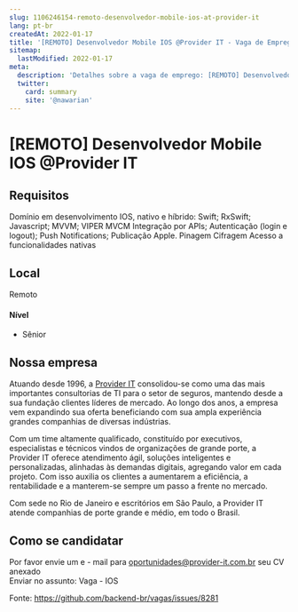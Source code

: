 ```yaml
---
slug: 1106246154-remoto-desenvolvedor-mobile-ios-at-provider-it
lang: pt-br
createdAt: 2022-01-17
title: '[REMOTO] Desenvolvedor Mobile IOS @Provider IT - Vaga de Emprego'
sitemap:
  lastModified: 2022-01-17
meta:
  description: 'Detalhes sobre a vaga de emprego: [REMOTO] Desenvolvedor Mobile IOS @Provider IT'
  twitter:
    card: summary
    site: '@nawarian'
---
```


# [REMOTO] Desenvolvedor Mobile IOS @Provider IT

## Requisitos

Domínio em desenvolvimento IOS, nativo e híbrido:
        Swift;
        RxSwift;
        Javascript;
        MVVM;
        VIPER
        MVCM
        Integração por APIs;
        Autenticação (login e logout);
        Push Notifications;
        Publicação Apple.
        Pinagem
        Cifragem
        Acesso a funcionalidades nativas

## Local
Remoto
#### Nível
- Sênior

## Nossa empresa

Atuando desde 1996, a [Provider IT](https://provider-it.com.br/) consolidou-se como uma das mais importantes consultorias de TI para o setor de seguros, mantendo desde a sua fundação clientes líderes de mercado. Ao longo dos anos, a empresa vem expandindo sua oferta beneficiando com sua ampla experiência grandes companhias de diversas indústrias.

Com um time altamente qualificado, constituído por executivos, especialistas e técnicos vindos de organizações de grande porte, a Provider IT oferece atendimento ágil, soluções inteligentes e personalizadas, alinhadas às demandas digitais, agregando valor em cada projeto. Com isso auxilia os clientes a aumentarem a eficiência, a rentabilidade e a manterem-se sempre um passo a frente no mercado.

Com sede no Rio de Janeiro e escritórios em São Paulo, a Provider IT atende companhias de porte grande e médio, em todo o Brasil.

## Como se candidatar

Por favor envie um e - mail para oportunidades@provider-it.com.br  seu CV anexado  
Enviar no assunto:  Vaga - IOS



Fonte: https://github.com/backend-br/vagas/issues/8281